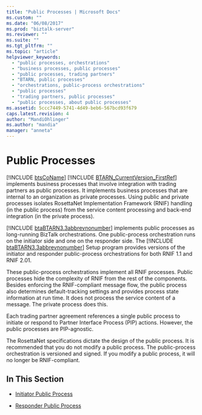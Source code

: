 ```yaml
---
title: "Public Processes | Microsoft Docs"
ms.custom: ""
ms.date: "06/08/2017"
ms.prod: "biztalk-server"
ms.reviewer: ""
ms.suite: ""
ms.tgt_pltfrm: ""
ms.topic: "article"
helpviewer_keywords: 
  - "public processes, orchestrations"
  - "business processes, public processes"
  - "public processes, trading partners"
  - "BTARN, public processes"
  - "orchestrations, public-process orchestrations"
  - "public processes"
  - "trading partners, public processes"
  - "public processes, about public processes"
ms.assetid: 5ccc7449-5741-4d49-beb6-567bcd93f679
caps.latest.revision: 4
author: "MandiOhlinger"
ms.author: "mandia"
manager: "anneta"
---
```

# Public Processes
[!INCLUDE [btsCoName](../../includes/btsconame-md.md)] [!INCLUDE [BTARN_CurrentVersion_FirstRef](../../includes/btarn-currentversion-firstref-md.md)] implements business processes that involve integration with trading partners as public processes. It implements business processes that are internal to an organization as private processes. Using public and private processes isolates RosettaNet Implementation Framework (RNIF) handling (in the public process) from the service content processing and back-end integration (in the private process).  
  
 [!INCLUDE [btaBTARN3.3abbrevnonumber](../../includes/btabtarn3-3abbrevnonumber-md.md)] implements public processes as long-running BizTalk orchestrations. One public-process orchestration runs on the initiator side and one on the responder side. The [!INCLUDE [btaBTARN3.3abbrevnonumber](../../includes/btabtarn3-3abbrevnonumber-md.md)] Setup program provides versions of the initiator and responder public-process orchestrations for both RNIF 1.1 and RNIF 2.01.  
  
 These public-process orchestrations implement all RNIF processes. Public processes hide the complexity of RNIF from the rest of the components. Besides enforcing the RNIF-compliant message flow, the public process also determines default-tracking settings and provides process state information at run time. It does not process the service content of a message. The private process does this.  
  
 Each trading partner agreement references a single public process to initiate or respond to Partner Interface Process (PIP) actions. However, the public processes are PIP-agnostic.  
  
 The RosettaNet specifications dictate the design of the public process. It is recommended that you do not modify a public process. The public-process orchestration is versioned and signed. If you modify a public process, it will no longer be RNIF-compliant.  
  
## In This Section  
  
-   [Initiator Public Process](../../adapters-and-accelerators/accelerator-rosettanet/initiator-public-process.md)  
  
-   [Responder Public Process](../../adapters-and-accelerators/accelerator-rosettanet/responder-public-process.md)